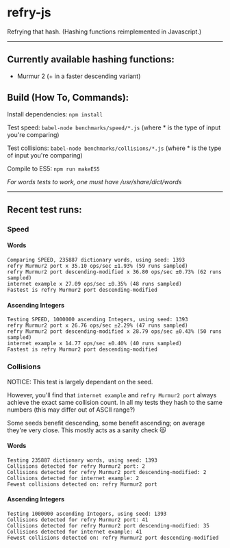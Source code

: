 # refry-js

Refrying that hash. (Hashing functions reimplemented in Javascript.)

---

## Currently available hashing functions:

- Murmur 2 (+ in a faster descending variant)

## Build (How To, Commands):

Install dependencies: `npm install`

Test speed: `babel-node benchmarks/speed/*.js` (where * is the type of input you're comparing)

Test collisions: `babel-node benchmarks/collisions/*.js` (where * is the type of input you're comparing)

Compile to ES5: `npm run makeES5`

_For words tests to work, one must have /usr/share/dict/words_

---

## Recent test runs:

### Speed

#### Words

```
Comparing SPEED, 235887 dictionary words, using seed: 1393
refry Murmur2 port x 35.10 ops/sec ±1.93% (59 runs sampled)
refry Murmur2 port descending-modified x 36.80 ops/sec ±0.73% (62 runs sampled)
internet example x 27.09 ops/sec ±0.35% (48 runs sampled)
Fastest is refry Murmur2 port descending-modified
```

#### Ascending Integers

```
Testing SPEED, 1000000 ascending Integers, using seed: 1393
refry Murmur2 port x 26.76 ops/sec ±2.29% (47 runs sampled)
refry Murmur2 port descending-modified x 28.79 ops/sec ±0.43% (50 runs sampled)
internet example x 14.77 ops/sec ±0.40% (40 runs sampled)
Fastest is refry Murmur2 port descending-modified
```

### Collisions

NOTICE:
This test is largely dependant on the seed.

However, you'll find that `internet example` and `refry Murmur2 port` always achieve the exact same collision count. In all my tests they hash to the same numbers (this may differ out of ASCII range?)

Some seeds benefit descending, some benefit ascending; on average they're very close.
This mostly acts as a sanity check 😻

#### Words

```
Testing 235887 dictionary words, using seed: 1393
Collisions detected for refry Murmur2 port: 2
Collisions detected for refry Murmur2 port descending-modified: 2
Collisions detected for internet example: 2
Fewest collisions detected on: refry Murmur2 port
```

#### Ascending Integers

```
Testing 1000000 ascending Integers, using seed: 1393
Collisions detected for refry Murmur2 port: 41
Collisions detected for refry Murmur2 port descending-modified: 35
Collisions detected for internet example: 41
Fewest collisions detected on: refry Murmur2 port descending-modified
```
